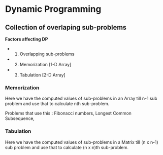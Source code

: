 # Dynamic Programming

## Collection of overlaping sub-problems

**Factors affecting DP**
- 1. Overlapping sub-problems
- 2. Memorization   [1-D Array]
- 3. Tabulation     [2-D Array]

### </ins> **Memorization** </ins>
Here we have the computed values of sub-problems in an Array 
till n-1 sub problem and use that to calculate nth sub-problem.

Problems that use this : Fibonacci numbers, Longest Common Subsequence,


### </ins> **Tabulation** </ins>
Here we have the computed values of sub-problems in a Matrix 
till (n x n-1) sub problem and use that to calculate (n x n)th sub-problem.
  